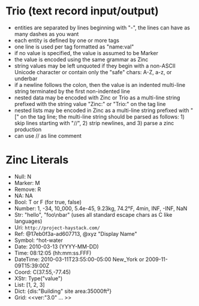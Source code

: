 # Trio (text record input/output)

 - entities are separated by lines beginning with "-", the lines can have as many dashes as you want
 - each entity is defined by one or more tags
 - one line is used per tag formatted as "name:val"
 - if no value is specified, the value is assumed to be Marker
 - the value is encoded using the same grammar as Zinc
 - string values may be left unquoted if they begin with a non-ASCII Unicode character or contain only the "safe" chars: A-Z, a-z, or underbar
 - if a newline follows the colon, then the value is an indented multi-line string terminated by the first non-indented line
 - nested data may be encoded with Zinc or Trio as a multi-line string prefixed with the string value "Zinc:" or "Trio:" on the tag line
 - nested lists may be encoded in Zinc as a multi-line string prefixed with "[" on the tag line; the multi-line string should be parsed as follows: 1) skip lines starting with "//", 2) strip newlines, and 3) parse a zinc <val> production
 - can use // as line comment

# Zinc Literals

 - Null: N
 - Marker: M
 - Remove: R
 - NA: NA
 - Bool: T or F (for true, false)
 - Number: 1, -34, 10_000, 5.4e-45, 9.23kg, 74.2°F, 4min, INF, -INF, NaN
 - Str: "hello", "foo\nbar\" (uses all standard escape chars as C like languages)
 - Uri: `http://project-haystack.com/`
 - Ref: @17eb0f3a-ad607713, @xyz "Display Name"
 - Symbol: ^hot-water
 - Date: 2010-03-13 (YYYY-MM-DD)
 - Time: 08:12:05 (hh:mm:ss.FFF)
 - DateTime: 2010-03-11T23:55:00-05:00 New_York or 2009-11-09T15:39:00Z
 - Coord: C(37.55,-77.45)
 - XStr: Type("value")
 - List: [1, 2, 3]
 - Dict: {dis:"Building" site area:35000ft²}
 - Grid: <<ver:"3.0" ... >>
